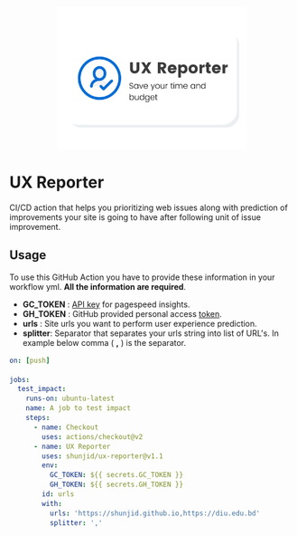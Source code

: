<div align="center"> 
  <img height="250" src="assets/banner.png"/>
</div>

# UX Reporter

CI/CD action that helps you prioritizing web issues along with prediction of improvements your site is going to have after following unit of issue improvement.

## Usage

To use this GitHub Action you have to provide these information in your workflow yml. **All the information are required**.

- **GC_TOKEN** : [API key](https://developers.google.com/speed/docs/insights/v5/get-started#key) for pagespeed insights.
- **GH_TOKEN** : GitHub provided personal access [token](https://github.com/settings/tokens).
- **urls** : Site urls you want to perform user experience prediction.
- **splitter**: Separator that separates your urls string into list of URL's. In example below comma ( **,** ) is the separator.

```yml
on: [push]

jobs:
  test_impact:
    runs-on: ubuntu-latest
    name: A job to test impact
    steps:
      - name: Checkout
        uses: actions/checkout@v2
      - name: UX Reporter
        uses: shunjid/ux-reporter@v1.1
        env:
          GC_TOKEN: ${{ secrets.GC_TOKEN }}
          GH_TOKEN: ${{ secrets.GH_TOKEN }}
        id: urls
        with:
          urls: 'https://shunjid.github.io,https://diu.edu.bd'
          splitter: ','
```
